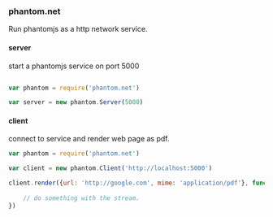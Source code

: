 ﻿### phantom.net

Run phantomjs as a http network service.

#### server

start a phantomjs service on port 5000

```javascript

var phantom = require('phantom.net')

var server = new phantom.Server(5000)
```

#### client

connect to service and render web page as pdf. 

```javascript
var phantom = require('phantom.net')

var client = new phantom.Client('http://localhost:5000')

client.render({url: 'http://google.com', mime: 'application/pdf'}, function(readsteam) {
	
	// do something with the stream.
})
```